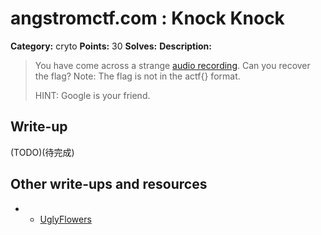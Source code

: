 # angstromctf.com : Knock Knock

**Category:** cryto
**Points:** 30
**Solves:** 
**Description:**

> You have come across a strange [audio recording](sounds.mp3). Can you recover the flag? Note: The flag is not in the actf{} format.
>
> HINT: 
> Google is your friend.

## Write-up

(TODO)(待完成)

## Other write-ups and resources
* * [UglyFlowers](https://davyboekhout.nl/posts/angstromctf-knock-knock.html)
